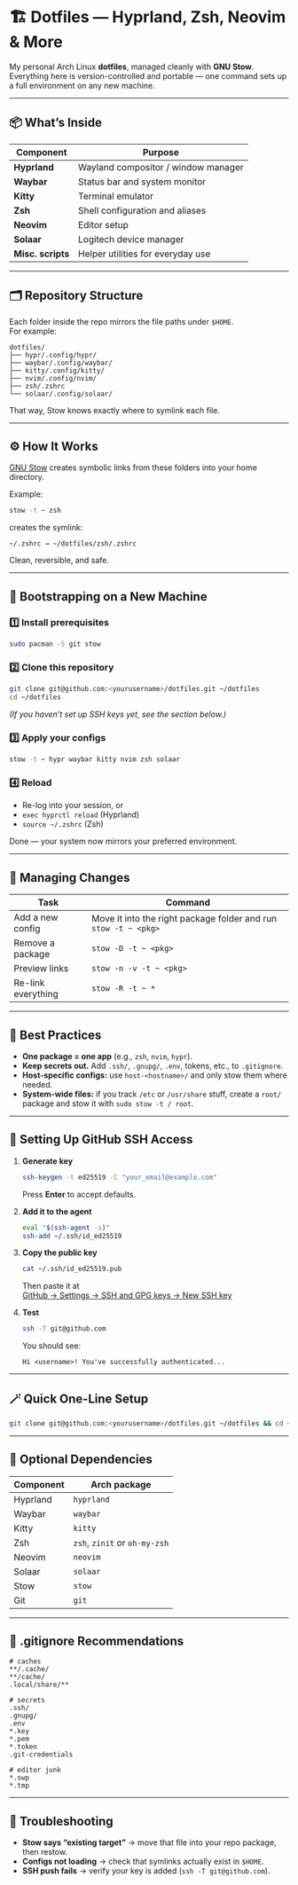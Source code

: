 # 🏗️ Dotfiles — Hyprland, Zsh, Neovim & More

My personal Arch Linux **dotfiles**, managed cleanly with **GNU Stow**.  
Everything here is version-controlled and portable — one command sets up a full environment on any new machine.

---

## 📦 What’s Inside

| Component | Purpose |
|------------|----------|
| **Hyprland** | Wayland compositor / window manager |
| **Waybar** | Status bar and system monitor |
| **Kitty** | Terminal emulator |
| **Zsh** | Shell configuration and aliases |
| **Neovim** | Editor setup |
| **Solaar** | Logitech device manager |
| **Misc. scripts** | Helper utilities for everyday use |

---

## 🗂️ Repository Structure

Each folder inside the repo mirrors the file paths under `$HOME`.  
For example:

```
dotfiles/
├── hypr/.config/hypr/
├── waybar/.config/waybar/
├── kitty/.config/kitty/
├── nvim/.config/nvim/
├── zsh/.zshrc
└── solaar/.config/solaar/
```

That way, Stow knows exactly where to symlink each file.

---

## ⚙️ How It Works

[GNU Stow](https://www.gnu.org/software/stow/) creates symbolic links from these folders into your home directory.

Example:

```bash
stow -t ~ zsh
```

creates the symlink:

```
~/.zshrc → ~/dotfiles/zsh/.zshrc
```

Clean, reversible, and safe.

---

## 🚀 Bootstrapping on a New Machine

### 1️⃣ Install prerequisites
```bash
sudo pacman -S git stow
```

### 2️⃣ Clone this repository
```bash
git clone git@github.com:<yourusername>/dotfiles.git ~/dotfiles
cd ~/dotfiles
```

*(If you haven’t set up SSH keys yet, see the section below.)*

### 3️⃣ Apply your configs
```bash
stow -t ~ hypr waybar kitty nvim zsh solaar
```

### 4️⃣ Reload
- Re-log into your session, or  
- `exec hyprctl reload` (Hyprland)  
- `source ~/.zshrc` (Zsh)

Done — your system now mirrors your preferred environment.

---

## 🔁 Managing Changes

| Task | Command |
|------|----------|
| Add a new config | Move it into the right package folder and run `stow -t ~ <pkg>` |
| Remove a package | `stow -D -t ~ <pkg>` |
| Preview links | `stow -n -v -t ~ <pkg>` |
| Re-link everything | `stow -R -t ~ *` |

---

## 🧠 Best Practices

- **One package = one app** (e.g., `zsh`, `nvim`, `hypr`).
- **Keep secrets out.** Add `.ssh/`, `.gnupg/`, `.env`, tokens, etc., to `.gitignore`.
- **Host-specific configs:** use `host-<hostname>/` and only stow them where needed.
- **System-wide files:** if you track `/etc` or `/usr/share` stuff, create a `root/` package and stow it with `sudo stow -t / root`.

---

## 🔐 Setting Up GitHub SSH Access

1. **Generate key**
   ```bash
   ssh-keygen -t ed25519 -C "your_email@example.com"
   ```
   Press **Enter** to accept defaults.

2. **Add it to the agent**
   ```bash
   eval "$(ssh-agent -s)"
   ssh-add ~/.ssh/id_ed25519
   ```

3. **Copy the public key**
   ```bash
   cat ~/.ssh/id_ed25519.pub
   ```
   Then paste it at  
   [GitHub → Settings → SSH and GPG keys → New SSH key](https://github.com/settings/keys)

4. **Test**
   ```bash
   ssh -T git@github.com
   ```
   You should see:
   ```
   Hi <username>! You've successfully authenticated...
   ```

---

## 🪄 Quick One-Line Setup

```bash
git clone git@github.com:<yourusername>/dotfiles.git ~/dotfiles && cd ~/dotfiles && stow -t ~ hypr waybar kitty nvim zsh solaar
```

---

## 🧰 Optional Dependencies

| Component | Arch package |
|------------|---------------|
| Hyprland | `hyprland` |
| Waybar | `waybar` |
| Kitty | `kitty` |
| Zsh | `zsh`, `zinit` or `oh-my-zsh` |
| Neovim | `neovim` |
| Solaar | `solaar` |
| Stow | `stow` |
| Git | `git` |

---

## 📝 .gitignore Recommendations

```
# caches
**/.cache/
**/cache/
.local/share/**

# secrets
.ssh/
.gnupg/
.env
*.key
*.pem
*.token
.git-credentials

# editor junk
*.swp
*.tmp
```

---

## 🧩 Troubleshooting

- **Stow says “existing target”** → move that file into your repo package, then restow.
- **Configs not loading** → check that symlinks actually exist in `$HOME`.
- **SSH push fails** → verify your key is added (`ssh -T git@github.com`).





